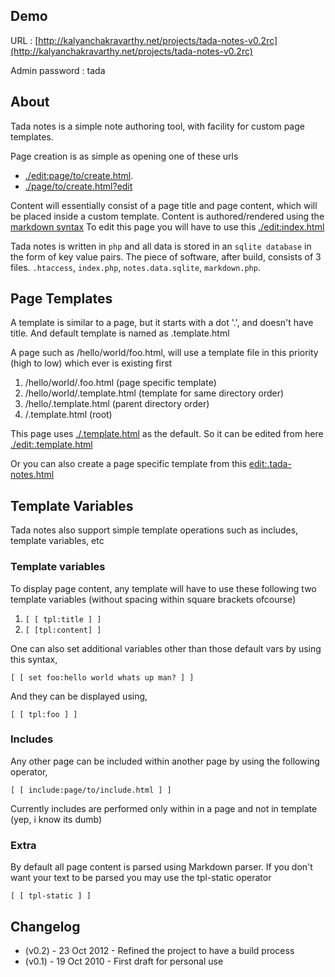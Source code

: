 Demo
-----

URL : [http://kalyanchakravarthy.net/projects/tada-notes-v0.2rc](http://kalyanchakravarthy.net/projects/tada-notes-v0.2rc)

Admin password : tada

About
-----

Tada notes is a simple note authoring tool, with facility for custom page templates.

Page creation is as simple as opening one of these urls 

 - [./edit:page/to/create.html](./edit:page/to/create.html). 
 - [./page/to/create.html?edit](./page/to/create.html?edit)

Content will essentially consist of a page title and page content, which will be placed inside a custom template.
Content is authored/rendered using the [markdown syntax](http://daringfireball.net/projects/markdown/syntax)
To edit this page you will have to use this [./edit:index.html](./edit:index.html)

Tada notes is written in `php` and all data is stored in an `sqlite database` in the form of key value pairs. The piece of software, after build, consists of 3 files. `.htaccess`, `index.php`, `notes.data.sqlite`, `markdown.php`.

Page Templates
-------------

A template is similar to a page, but it starts with a dot '.', and doesn't have title. And default template is named as .template.html

A page such as /hello/world/foo.html, will use a template file in this priority (high to low) which ever is existing first

1. /hello/world/.foo.html (page specific template)
2. /hello/world/.template.html (template for same directory order)
3. /hello/.template.html (parent directory order)
4. /.template.html (root)

This page uses [./.template.html](./.template.html) as the default. So it can be edited from here [./edit:.template.html](./edit:.template.html)

Or you can also create a page specific template from this [edit:.tada-notes.html](edit:tada-notes.html)

Template Variables
----------------
Tada notes also support simple template operations such as includes, template variables, etc

### Template variables ###
To display page content, any template will have to use these following two template variables (without spacing within square brackets ofcourse)

1. `[ [ tpl:title ] ]`
2. `[ [tpl:content] ]`

One can also set additional variables other than those default vars by using this syntax,  

    [ [ set foo:hello world whats up man? ] ]

And they can be displayed using,  

    [ [ tpl:foo ] ]

### Includes ###
Any other page can be included within another page by using the following operator,  

    [ [ include:page/to/include.html ] ]

Currently includes are performed only within in a page and not in template (yep, i know its dumb)

### Extra ###
By default all page content is parsed using Markdown parser. If you don't want your text to be parsed you may use the tpl-static operator

    [ [ tpl-static ] ]

Changelog
-------------
 - (v0.2) - 23 Oct 2012 - Refined the project to have a build process
 - (v0.1) - 19 Oct 2010 - First draft for personal use

 